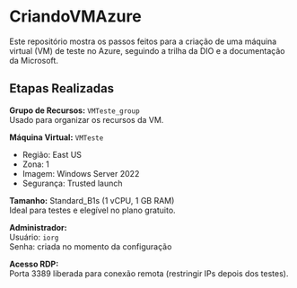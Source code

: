 # CriandoVMAzure

Este repositório mostra os passos feitos para a criação de uma máquina virtual (VM) de teste no Azure, seguindo a trilha da DIO e a documentação da Microsoft.

## Etapas Realizadas

**Grupo de Recursos:** `VMTeste_group`  
Usado para organizar os recursos da VM.

**Máquina Virtual:** `VMTeste`  
- Região: East US  
- Zona: 1  
- Imagem: Windows Server 2022  
- Segurança: Trusted launch

**Tamanho:** Standard_B1s (1 vCPU, 1 GB RAM)  
Ideal para testes e elegível no plano gratuito.

**Administrador:**  
Usuário: `iorg`  
Senha: criada no momento da configuração

**Acesso RDP:**  
Porta 3389 liberada para conexão remota (restringir IPs depois dos testes).

